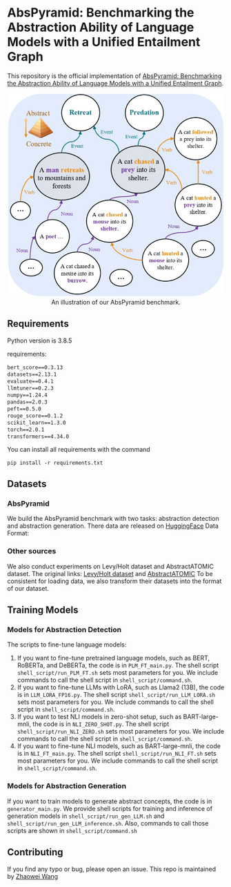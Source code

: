 # AbsPyramid: Benchmarking the Abstraction Ability of Language Models with a Unified Entailment Graph

This repository is the official implementation of 
[AbsPyramid: Benchmarking the Abstraction Ability of Language Models with a Unified Entailment Graph](https://arxiv.org/abs/2311.09174).

<div align="center">
    <img src="introduction.jpg" alt="Model"/>
    <span>An illustration of our AbsPyramid benchmark.</span>
</div>


## Requirements
Python version is 3.8.5

requirements:
```setup
bert_score==0.3.13
datasets==2.13.1
evaluate==0.4.1
llmtuner==0.2.3
numpy==1.24.4
pandas==2.0.3
peft==0.5.0
rouge_score==0.1.2
scikit_learn==1.3.0
torch==2.0.1
transformers==4.34.0
```
You can install all requirements with the command
```
pip install -r requirements.txt
```

## Datasets
### AbsPyramid
We build the AbsPyramid benchmark with two tasks: abstraction detection and abstraction generation.
There data are released on [HuggingFace]()
Data Format: 
### Other sources
We also conduct experiments on Levy/Holt dataset and AbstractATOMIC dataset.
The original links: [Levy/Holt dataset]() and [AbstractATOMIC]()
To be consistent for loading data, we also transform their datasets into the format of
our dataset.

## Training Models
### Models for Abstraction Detection
The scripts to fine-tune language models: 

1. If you want to fine-tune pretrained language models, such as BERT, RoBERTa, and DeBERTa,
the code is in ```PLM_FT_main.py```. The shell script ```shell_script/run_PLM_FT.sh``` sets
most parameters for you. We include commands to call the shell script in ```shell_script/command.sh```.
2. If you want to fine-tune LLMs with LoRA, such as Llama2 (13B), 
the code is in ```LLM_LORA_FP16.py```. The shell script ```shell_script/run_LLM_LORA.sh``` sets
most parameters for you. We include commands to call the shell script in ```shell_script/command.sh```.
3. If you want to test NLI models in zero-shot setup, such as BART-large-mnli, 
the code is in ```NLI_ZERO_SHOT.py```. The shell script ```shell_script/run_NLI_ZERO.sh``` sets
most parameters for you. We include commands to call the shell script in ```shell_script/command.sh```.
4. If you want to fine-tune NLI models, such as BART-large-mnli, 
the code is in ```NLI_FT_main.py```. The shell script ```shell_script/run_NLI_FT.sh``` sets
most parameters for you. We include commands to call the shell script in ```shell_script/command.sh```.

### Models for Abstraction Generation
If you want to train models to generate abstract concepts, the code is in
```generator_main.py```. We provide shell scripts for training and inference of 
generation models in ```shell_script/run_gen_LLM.sh``` and 
```shell_script/run_gen_LLM_inference.sh```. Also, commands to call those
scripts are shown in ```shell_script/command.sh```

## Contributing
If you find any typo or bug, please open an issue.
This repo is maintained by [Zhaowei Wang](https://zhaowei-wang-nlp.github.io/)